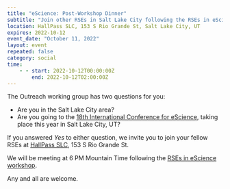 ```yaml
---
title: "eScience: Post-Workshop Dinner"
subtitle: "Join other RSEs in Salt Lake City following the RSEs in eScience workshop"
location: HallPass SLC, 153 S Rio Grande St, Salt Lake City, UT
expires: 2022-10-12
event_date: "October 11, 2022"
layout: event
repeated: false
category: social
time:
    - - start: 2022-10-12T00:00:00Z
        end: 2022-10-12T02:00:00Z
---
```


The Outreach working group has two questions for you:

- Are you in the Salt Lake City area?
- Are you going to the [18th International Conference for eScience](https://www.escience-conference.org/2022/), taking place this year in Salt Lake City, UT?

If you answered _Yes_ to either question, we invite you to join your fellow
RSEs at [HallPass SLC](https://hallpassslc.com/bars-and-eateries/), 153 S Rio Grande St. 

We will be meeting at 6 PM Mountain Time following the
[RSEs in eScience workshop](https://us-rse.org/rse-escience-2022/).

Any and all are welcome.
